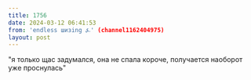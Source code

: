 ```yaml
---
title: 1756
date: 2024-03-12 06:41:53
from: 'endless шизing ⍼' (channel1162404975)
layout: post
---
```


"я только щас задумался, она не спала короче, получается наоборот уже проснулась"
